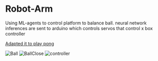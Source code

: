 # Robot-Arm
Using ML-agents to control platform to balance ball.
neural network inferences are sent to arduino which controls servos that control x box controller

[Adapted it to play pong](https://github.com/elmojesus/robot-arm-pong)

![Ball](Unity-Ball.gif)
![BallClose](Unity-BallClose.gif)
![controller](supercoolvideo.gif)

